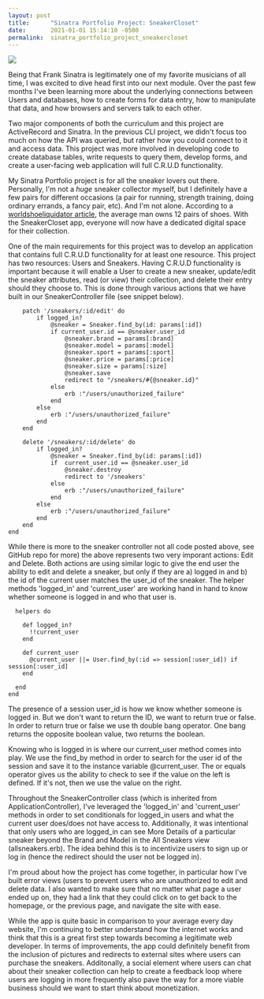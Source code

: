 ```yaml
---
layout: post
title:      "Sinatra Portfolio Project: SneakerCloset"
date:       2021-01-01 15:14:10 -0500
permalink:  sinatra_portfolio_project_sneakercloset
---
```


![](https://lapoesiedelobjet.tumblr.com/image/71852590917)

Being that Frank Sinatra is legitimately one of my favorite musicians of all time, I was excited to dive head first into our next module. Over the past few months I've been learning more about the underlying connections between Users and databases, how to create forms for data entry, how to manipulate that data, and how browsers and servers talk to each other. 

Two major components of both the curriculum and this project are ActiveRecord and Sinatra. In the previous CLI project, we didn't focus too much on how the API was queried, but rather how you could connect to it and access data. This project was more involved in developing code to create database tables, write requests to query them, develop forms, and create a user-facing web application will full C.R.U.D functionality.

My Sinatra Portfolio project is for all the sneaker lovers out there. Personally, I'm not a *huge* sneaker collector myself, but I definitely have a few pairs for different occasions (a pair for running, strength training, doing ordinary errands, a fancy pair, etc). And I'm not alone. According to a [worldshoeliquidator article](http://worldshoeliquidator.com/shoe-news-how-many-pairs-does-average-person-own), the average man owns 12 pairs of shoes. With the SneakerCloset app, everyone will now have a dedicated digital space for their collection.

One of the main requirements for this project was to develop an application that contains full C.R.U.D functionality for at least one resource. This project has two resources: Users and Sneakers. Having C.R.U.D functionality is important because it will enable a User to create a new sneaker, update/edit the sneaker attributes, read (or view) their collection, and delete their entry should they choose to. This is done through various actions that we have built in our SneakerController file (see snippet below).

```
    patch '/sneakers/:id/edit' do
        if logged_in?
            @sneaker = Sneaker.find_by(id: params[:id])
            if current_user.id == @sneaker.user_id
                @sneaker.brand = params[:brand]
                @sneaker.model = params[:model]
                @sneaker.sport = params[:sport]
                @sneaker.price = params[:price]
                @sneaker.size = params[:size]
                @sneaker.save
                redirect to "/sneakers/#{@sneaker.id}"
            else
                erb :"/users/unauthorized_failure"
            end
        else
            erb :"/users/unauthorized_failure"
        end
    end

    delete '/sneakers/:id/delete' do
        if logged_in?
            @sneaker = Sneaker.find_by(id: params[:id])
            if  current_user.id == @sneaker.user_id
                @sneaker.destroy
                redirect to '/sneakers'
            else
                erb :"/users/unauthorized_failure"
            end
        else
            erb :"/users/unauthorized_failure"
        end
    end
end
```

While there is more to the sneaker controller not all code posted above, see GitHub repo for more) the above represents two very imporant actions: Edit and Delete. Both actions are using similar logic to give the end user the ability to edit and delete a sneaker, but only if they are a) logged in and b) the id of the current user matches the user_id of the sneaker. The helper methods 'logged_in' and 'current_user' are working hand in hand to know whether someone is logged in and who that user is.

```
  helpers do 
    
    def logged_in?
      !!current_user
    end
    
    def current_user
      @current_user ||= User.find_by(:id => session[:user_id]) if session[:user_id]
    end

  end
end
```

The presence of a session user_id is how we know whether someone is logged in. But we don't want to return the ID, we want to return true or false. In order to return true or false we use th double bang operator. One bang returns the opposite boolean value, two returns the boolean. 

Knowing who is logged in is where our current_user method comes into play. We use the find_by method in order to search for the user id of the session and save it to the instance variable @current_user. The or equals operator gives us the ability to check to see if the value on the left is defined. If it's not, then we use the value on the right.

Throughout the SneakerController class (which is inherited from ApplicationController), I've leveraged the 'logged_in' and 'current_user' methods in order to set conditionals for logged_in users and what the current user does/does not have access to. Additionally, it was intentional that only users who are logged_in can see More Details of a particular sneaker beyond the Brand and Model in the All Sneakers view (allsneakers.erb). The idea behind this is to incentivize users to sign up or log in (hence the redirect should the user not be logged in).

I'm proud about how the project has come together, in particular how I've built error views (users to prevent users who are unauthorized to edit and delete data. I also wanted to make sure that no matter what page a user ended up on, they had a link that they could click on to get back to the homepage, or the previous page, and navigate the site with ease. 

While the app is quite basic in comparison to your average every day website, I'm continuing to better understand how the internet works and think that this is a great first step towards becoming a legitimate web developer. In terms of improvements, the app could definitely benefit from the inclusion of pictures and redirects to external sites where users can purchase the sneakers. Additonally, a social element where users can chat about their sneaker collection can help to create a feedback loop where users are logging in more frequently also pave the way for a more viable business should we want to start think about monetization.

